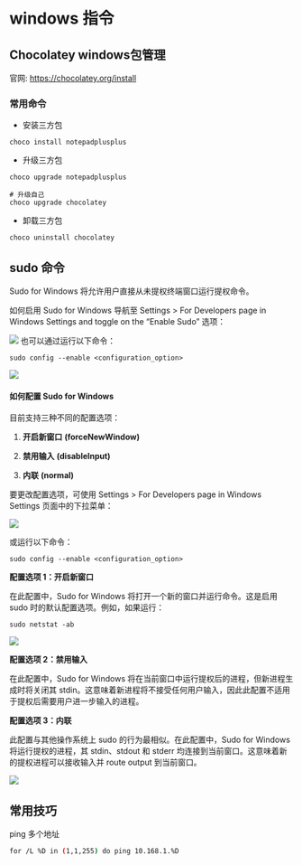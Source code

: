 # windows 指令

## Chocolatey windows包管理

官网: https://chocolatey.org/install

### 常用命令

- 安装三方包
```shell
choco install notepadplusplus
```
- 升级三方包
```shell
choco upgrade notepadplusplus
```
```
# 升级自己
choco upgrade chocolatey
```

- 卸载三方包
```
choco uninstall chocolatey
```


## sudo 命令

Sudo for Windows 将允许用户直接从未提权终端窗口运行提权命令。

如何启用 Sudo for Windows
导航至 Settings > For Developers page in Windows Settings and toggle on the “Enable Sudo” 选项：

![](../readme.assets/Pasted%20image%2020240319230932.png)
也可以通过运行以下命令：

```
sudo config --enable <configuration_option>
```

![](../readme.assets/Pasted%20image%2020240319230944.png)

#### **如何配置 Sudo for Windows**

目前支持三种不同的配置选项：

1. **开启新窗口** **(forceNewWindow)**
    
2. **禁用输入** **(disableInput)**
    
3. **内联** **(normal)**
    

要更改配置选项，可使用 Settings > For Developers page in Windows Settings 页面中的下拉菜单：

![](../readme.assets/Pasted%20image%2020240319230955.png)


或运行以下命令：

```
sudo config --enable <configuration_option>
```

**配置选项 1：开启新窗口**

在此配置中，Sudo for Windows 将打开一个新的窗口并运行命令。这是启用 sudo 时的默认配置选项。例如，如果运行：

```
sudo netstat -ab
```

![](../readme.assets/Pasted%20image%2020240319231004.png)

**配置选项 2：禁用输入**

在此配置中，Sudo for Windows 将在当前窗口中运行提权后的进程，但新进程生成时将关闭其 stdin。这意味着新进程将不接受任何用户输入，因此此配置不适用于提权后需要用户进一步输入的进程。

**配置选项 3：内联**

此配置与其他操作系统上 sudo 的行为最相似。在此配置中，Sudo for Windows 将运行提权的进程，其 stdin、stdout 和 stderr 均连接到当前窗口。这意味着新的提权进程可以接收输入并 route output 到当前窗口。

![](../readme.assets/Pasted%20image%2020240319231025.png)


## 常用技巧

ping 多个地址
```sh
for /L %D in (1,1,255) do ping 10.168.1.%D
```